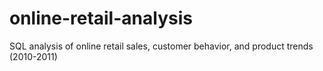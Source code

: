 # online-retail-analysis
SQL analysis of online retail sales, customer behavior, and product trends (2010-2011)
